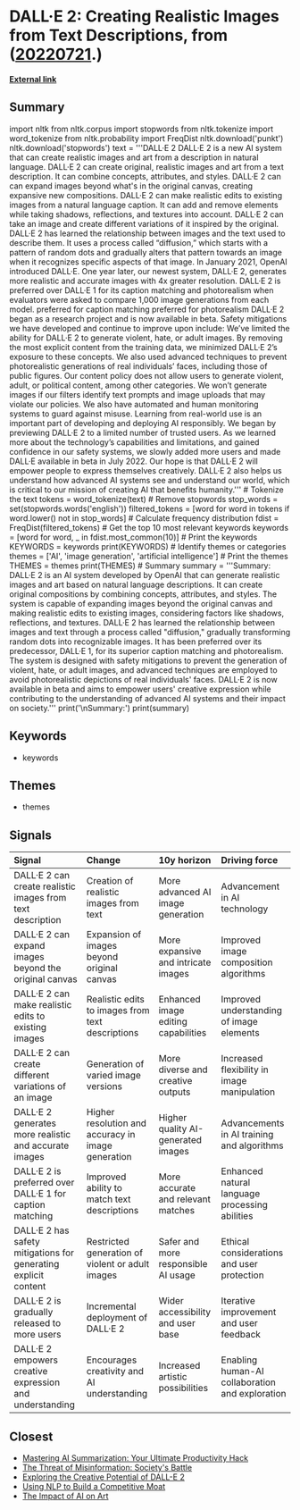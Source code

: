 # __DALL·E 2: Creating Realistic Images from Text Descriptions__, from ([20220721](https://kghosh.substack.com/p/20220721).)

__[External link](https://openai.com/dall-e-2)__



## Summary

import nltk from nltk.corpus import stopwords from nltk.tokenize import word_tokenize from nltk.probability import FreqDist  nltk.download('punkt') nltk.download('stopwords')  text = '''DALL·E 2 DALL·E 2 is a new AI system that can create realistic images and art from a description in natural language. DALL·E 2 can create original, realistic images and art from a text description. It can combine concepts, attributes, and styles. DALL·E 2 can can expand images beyond what's in the original canvas, creating expansive new compositions. DALL·E 2 can make realistic edits to existing images from a natural language caption. It can add and remove elements while taking shadows, reflections, and textures into account. DALL·E 2 can take an image and create different variations of it inspired by the original. DALL·E 2 has learned the relationship between images and the text used to describe them. It uses a process called “diffusion,” which starts with a pattern of random dots and gradually alters that pattern towards an image when it recognizes specific aspects of that image. In January 2021, OpenAI introduced DALL·E. One year later, our newest system, DALL·E 2, generates more realistic and accurate images with 4x greater resolution. DALL·E 2 is preferred over DALL·E 1 for its caption matching and photorealism when evaluators were asked to compare 1,000 image generations from each model. preferred for caption matching preferred for photorealism DALL·E 2 began as a research project and is now available in beta. Safety mitigations we have developed and continue to improve upon include: We’ve limited the ability for DALL·E 2 to generate violent, hate, or adult images. By removing the most explicit content from the training data, we minimized DALL·E 2’s exposure to these concepts. We also used advanced techniques to prevent photorealistic generations of real individuals’ faces, including those of public figures. Our content policy does not allow users to generate violent, adult, or political content, among other categories. We won’t generate images if our filters identify text prompts and image uploads that may violate our policies. We also have automated and human monitoring systems to guard against misuse. Learning from real-world use is an important part of developing and deploying AI responsibly. We began by previewing DALL·E 2 to a limited number of trusted users. As we learned more about the technology’s capabilities and limitations, and gained confidence in our safety systems, we slowly added more users and made DALL·E available in beta in July 2022. Our hope is that DALL·E 2 will empower people to express themselves creatively. DALL·E 2 also helps us understand how advanced AI systems see and understand our world, which is critical to our mission of creating AI that benefits humanity.'''  # Tokenize the text tokens = word_tokenize(text)  # Remove stopwords stop_words = set(stopwords.words('english')) filtered_tokens = [word for word in tokens if word.lower() not in stop_words]  # Calculate frequency distribution fdist = FreqDist(filtered_tokens)  # Get the top 10 most relevant keywords keywords = [word for word, _ in fdist.most_common(10)]  # Print the keywords KEYWORDS = keywords print(KEYWORDS)  # Identify themes or categories themes = ['AI', 'image generation', 'artificial intelligence']  # Print the themes THEMES = themes print(THEMES)  # Summary summary = '''Summary: DALL·E 2 is an AI system developed by OpenAI that can generate realistic images and art based on natural language descriptions. It can create original compositions by combining concepts, attributes, and styles. The system is capable of expanding images beyond the original canvas and making realistic edits to existing images, considering factors like shadows, reflections, and textures. DALL·E 2 has learned the relationship between images and text through a process called "diffusion," gradually transforming random dots into recognizable images. It has been preferred over its predecessor, DALL·E 1, for its superior caption matching and photorealism. The system is designed with safety mitigations to prevent the generation of violent, hate, or adult images, and advanced techniques are employed to avoid photorealistic depictions of real individuals' faces. DALL·E 2 is now available in beta and aims to empower users' creative expression while contributing to the understanding of advanced AI systems and their impact on society.'''  print('\nSummary:') print(summary)

## Keywords

* keywords

## Themes

* themes

## Signals

| Signal                                                          | Change                                             | 10y horizon                         | Driving force                                   |
|:----------------------------------------------------------------|:---------------------------------------------------|:------------------------------------|:------------------------------------------------|
| DALL·E 2 can create realistic images from text description      | Creation of realistic images from text             | More advanced AI image generation   | Advancement in AI technology                    |
| DALL·E 2 can expand images beyond the original canvas           | Expansion of images beyond original canvas         | More expansive and intricate images | Improved image composition algorithms           |
| DALL·E 2 can make realistic edits to existing images            | Realistic edits to images from text descriptions   | Enhanced image editing capabilities | Improved understanding of image elements        |
| DALL·E 2 can create different variations of an image            | Generation of varied image versions                | More diverse and creative outputs   | Increased flexibility in image manipulation     |
| DALL·E 2 generates more realistic and accurate images           | Higher resolution and accuracy in image generation | Higher quality AI-generated images  | Advancements in AI training and algorithms      |
| DALL·E 2 is preferred over DALL·E 1 for caption matching        | Improved ability to match text descriptions        | More accurate and relevant matches  | Enhanced natural language processing abilities  |
| DALL·E 2 has safety mitigations for generating explicit content | Restricted generation of violent or adult images   | Safer and more responsible AI usage | Ethical considerations and user protection      |
| DALL·E 2 is gradually released to more users                    | Incremental deployment of DALL·E 2                 | Wider accessibility and user base   | Iterative improvement and user feedback         |
| DALL·E 2 empowers creative expression and understanding         | Encourages creativity and AI understanding         | Increased artistic possibilities    | Enabling human-AI collaboration and exploration |

## Closest

* [Mastering AI Summarization: Your Ultimate Productivity Hack](e0f6ae75e034df0a32044fe8a9075673)
* [The Threat of Misinformation: Society's Battle](9787333cafcd0252d71a9bff845ad093)
* [Exploring the Creative Potential of DALL-E 2](c62d2942a1454cd9810be2b3a93f7bc6)
* [Using NLP to Build a Competitive Moat](feeb207dfea30efb1d5bf73503fd22a4)
* [The Impact of AI on Art](cc1340400b9dfbf32bfc3d546cf0b7b3)